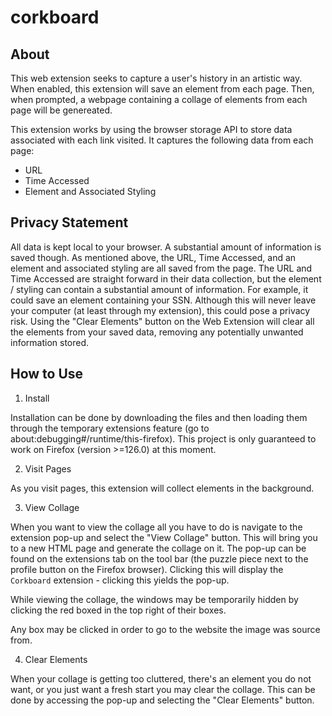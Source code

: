 # corkboard

## About
This web extension seeks to capture a user's history in an artistic way. When
enabled, this extension will save an element from each page. Then, when prompted,
a webpage containing a collage of elements from each page will be genereated.

This extension works by using the browser storage API to store data associated
with each link visited. It captures the following data from each page:
- URL
- Time Accessed
- Element and Associated Styling

## Privacy Statement
All data is kept local to your browser. A substantial amount of information
is saved though. As mentioned above, the URL, Time Accessed, and an element
and associated styling are all saved from the page. The URL and Time Accessed
are straight forward in their data collection, but the element / styling can
contain a substantial amount of information. For example, it could save
an element containing your SSN. Although this will never leave your computer
(at least through my extension), this could pose a privacy risk. Using the
"Clear Elements" button on the Web Extension will clear all the elements from
your saved data, removing any potentially unwanted information stored.

## How to Use
1. Install

Installation can be done by downloading the files and then loading them
through the temporary extensions feature (go to about:debugging#/runtime/this-firefox).
This project is only guaranteed to work on Firefox (version >=126.0) at this moment.

2. Visit Pages

As you visit pages, this extension will collect elements in the background.

3. View Collage

When you want to view the collage all you have to do is navigate to the
extension pop-up and select the "View Collage" button. This will bring
you to a new HTML page and generate the collage on it. The pop-up can
be found on the extensions tab on the tool bar (the puzzle piece next to the
profile button on the Firefox browser). Clicking this will display the
`Corkboard` extension - clicking this yields the pop-up.

While viewing the collage, the windows may be temporarily hidden by clicking
the red boxed in the top right of their boxes.

Any box may be clicked in order to go to the website the image was source from.

4. Clear Elements

When your collage is getting too cluttered, there's an element you do not
want, or you just want a fresh start you may clear the collage. This can
be done by accessing the pop-up and selecting the "Clear Elements" button.